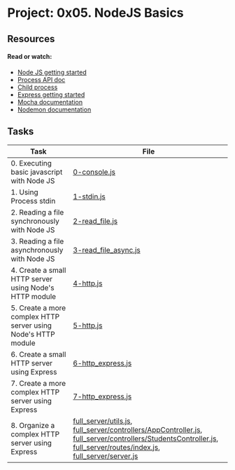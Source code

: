 # Project: 0x05. NodeJS Basics

## Resources

#### Read or watch:

* [Node JS getting started](https://intranet.alxswe.com/rltoken/hROgW3QO9jqFnFP-Nzwh8A)
* [Process API doc](https://intranet.alxswe.com/rltoken/Wt69QV2xygB4GEqob26AjQ)
* [Child process](https://intranet.alxswe.com/rltoken/IS4y9rRCblX71W_oeXpymw)
* [Express getting started](https://intranet.alxswe.com/rltoken/XsfrhG9NRLuuaTpVZlZv_g)
* [Mocha documentation](https://intranet.alxswe.com/rltoken/EBGDj1FwLrK_y4kgxp8hfg)
* [Nodemon documentation](https://intranet.alxswe.com/rltoken/vnDSbLsicMDdxcf5YUSXIg)
## Tasks

| Task | File |
| ---- | ---- |
| 0. Executing basic javascript with Node JS | [0-console.js](./0-console.js) |
| 1. Using Process stdin | [1-stdin.js](./1-stdin.js) |
| 2. Reading a file synchronously with Node JS | [2-read_file.js](./2-read_file.js) |
| 3. Reading a file asynchronously with Node JS | [3-read_file_async.js](./3-read_file_async.js) |
| 4. Create a small HTTP server using Node's HTTP module | [4-http.js](./4-http.js) |
| 5. Create a more complex HTTP server using Node's HTTP module | [5-http.js](./5-http.js) |
| 6. Create a small HTTP server using Express | [6-http_express.js](./6-http_express.js) |
| 7. Create a more complex HTTP server using Express | [7-http_express.js](./7-http_express.js) |
| 8. Organize a complex HTTP server using Express | [full_server/utils.js](./full_server/utils.js), [full_server/controllers/AppController.js](./full_server/controllers/AppController.js), [full_server/controllers/StudentsController.js](./full_server/controllers/StudentsController.js), [full_server/routes/index.js](./full_server/routes/index.js), [full_server/server.js](./full_server/server.js) |
